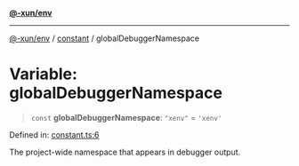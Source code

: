 [**@-xun/env**](../../README.md)

***

[@-xun/env](../../README.md) / [constant](../README.md) / globalDebuggerNamespace

# Variable: globalDebuggerNamespace

> `const` **globalDebuggerNamespace**: `"xenv"` = `'xenv'`

Defined in: [constant.ts:6](https://github.com/Xunnamius/api-utils/blob/2999e4472bea4c5a8ecd8f7c7fbf77e6b4bc26db/packages/env/src/constant.ts#L6)

The project-wide namespace that appears in debugger output.
